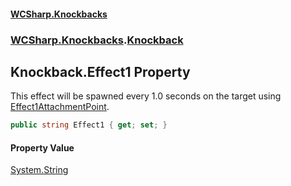 #### [WCSharp.Knockbacks](README.md 'README')
### [WCSharp.Knockbacks](WCSharp.Knockbacks.md 'WCSharp.Knockbacks').[Knockback](WCSharp.Knockbacks.Knockback.md 'WCSharp.Knockbacks.Knockback')

## Knockback.Effect1 Property

This effect will be spawned every 1.0 seconds on the target using [Effect1AttachmentPoint](WCSharp.Knockbacks.Knockback.Effect1AttachmentPoint.md 'WCSharp.Knockbacks.Knockback.Effect1AttachmentPoint').

```csharp
public string Effect1 { get; set; }
```

#### Property Value
[System.String](https://docs.microsoft.com/en-us/dotnet/api/System.String 'System.String')